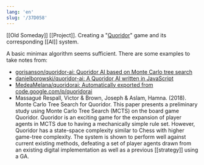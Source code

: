 ```yaml
---
lang: 'en'
slug: '/37D058'
---
```


[[Old Someday]] [[Project]]. Creating a "[Quoridor](https://en.wikipedia.org/wiki/Quoridor)" game and its corresponding [[AI]] system.

A basic minimax algorithm seems sufficient.
There are some examples to take notes from:

- [gorisanson/quoridor-ai: Quoridor AI based on Monte Carlo tree search](https://github.com/gorisanson/quoridor-ai)
- [danielborowski/quoridor-ai: A Quoridor AI written in JavaScript](https://github.com/danielborowski/quoridor-ai)
- [MedeaMelana/quoridorai: Automatically exported from code.google.com/p/quoridorai](https://github.com/MedeaMelana/quoridorai)
- Massagué Respall, Victor & Brown, Joseph & Aslam, Hamna. (2018). Monte Carlo Tree Search for Quoridor. This paper presents a preliminary study using Monte Carlo Tree Search (MCTS) on the board game Quoridor. Quoridor is an exciting game for the expansion of player agents in MCTS due to having a mechanically simple rule set. However, Quoridor has a state-space complexity similar to Chess with higher game-tree complexity. The system is shown to perform well against current existing methods, defeating a set of player agents drawn from an existing digital implementation as well as a previous [[strategy]] using a GA.
